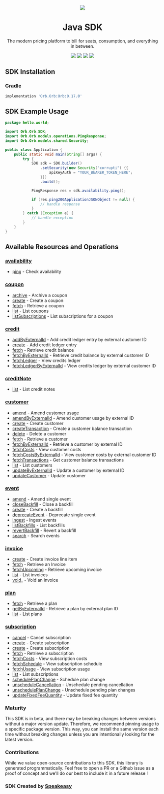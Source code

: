 <div align="center">
    <picture>
        <source srcset="https://user-images.githubusercontent.com/6267663/229776363-b219eaec-e1aa-4192-9123-d8a8e0ab997d.svg" media="(prefers-color-scheme: dark)">
        <img src="https://user-images.githubusercontent.com/6267663/229776275-b670d564-fc2e-4843-b061-adf230737e3f.svg">
    </picture>
    <h1>Java SDK</h1>
   <p>The modern pricing platform to bill for seats, consumption, and everything in between.</p>
   <a href="https://docs.withorb.com/docs/orb-docs/overview"><img src="https://img.shields.io/static/v1?label=Docs&message=API Ref&color=5444e4&style=for-the-badge" /></a>
   <a href="https://github.com/speakeasy-sdks/orb-java/actions"><img src="https://img.shields.io/github/actions/workflow/status/speakeasy-sdks/orb-java/speakeasy_sdk_generation.yml?style=for-the-badge" /></a>
  <a href="https://opensource.org/licenses/MIT"><img src="https://img.shields.io/badge/License-MIT-blue.svg?style=for-the-badge" /></a>
  <a href="https://github.com/speakeasy-sdks/orb-java/releases"><img src="https://img.shields.io/github/v/release/speakeasy-sdks/orb-java?sort=semver&style=for-the-badge" /></a>
</div>

<!-- Start SDK Installation -->
## SDK Installation

### Gradle

```groovy
implementation 'Orb.Orb:Orb:0.17.0'
```
<!-- End SDK Installation -->

## SDK Example Usage
<!-- Start SDK Example Usage -->
```java
package hello.world;

import Orb.Orb.SDK;
import Orb.Orb.models.operations.PingResponse;
import Orb.Orb.models.shared.Security;

public class Application {
    public static void main(String[] args) {
        try {
            SDK sdk = SDK.builder()
                .setSecurity(new Security("corrupti") {{
                    apiKeyAuth = "YOUR_BEARER_TOKEN_HERE";
                }})
                .build();

            PingResponse res = sdk.availability.ping();

            if (res.ping200ApplicationJSONObject != null) {
                // handle response
            }
        } catch (Exception e) {
            // handle exception
        }
    }
}
```
<!-- End SDK Example Usage -->

<!-- Start SDK Available Operations -->
## Available Resources and Operations


### [availability](docs/availability/README.md)

* [ping](docs/availability/README.md#ping) - Check availability

### [coupon](docs/coupon/README.md)

* [archive](docs/coupon/README.md#archive) - Archive a coupon
* [create](docs/coupon/README.md#create) - Create a coupon
* [fetch](docs/coupon/README.md#fetch) - Retrieve a coupon
* [list](docs/coupon/README.md#list) - List coupons
* [listSubscriptions](docs/coupon/README.md#listsubscriptions) - List subscriptions for a coupon

### [credit](docs/credit/README.md)

* [addByExternalId](docs/credit/README.md#addbyexternalid) - Add credit ledger entry by external customer ID
* [create](docs/credit/README.md#create) - Add credit ledger entry
* [fetch](docs/credit/README.md#fetch) - Retrieve credit balance
* [fetchByExternalId](docs/credit/README.md#fetchbyexternalid) - Retrieve credit balance by external customer ID
* [fetchLedger](docs/credit/README.md#fetchledger) - View credits ledger
* [fetchLedgerByExternalId](docs/credit/README.md#fetchledgerbyexternalid) - View credits ledger by external customer ID

### [creditNote](docs/creditnote/README.md)

* [list](docs/creditnote/README.md#list) - List credit notes

### [customer](docs/customer/README.md)

* [amend](docs/customer/README.md#amend) - Amend customer usage
* [amendByExternalId](docs/customer/README.md#amendbyexternalid) - Amend customer usage by external ID
* [create](docs/customer/README.md#create) - Create customer
* [createTransaction](docs/customer/README.md#createtransaction) - Create a customer balance transaction
* [delete](docs/customer/README.md#delete) - Delete a customer
* [fetch](docs/customer/README.md#fetch) - Retrieve a customer
* [fetchByExternalId](docs/customer/README.md#fetchbyexternalid) - Retrieve a customer by external ID
* [fetchCosts](docs/customer/README.md#fetchcosts) - View customer costs
* [fetchCostsByExternalId](docs/customer/README.md#fetchcostsbyexternalid) - View customer costs by external customer ID
* [fetchTransactions](docs/customer/README.md#fetchtransactions) - Get customer balance transactions
* [list](docs/customer/README.md#list) - List customers
* [updateByExternalId](docs/customer/README.md#updatebyexternalid) - Update a customer by external ID
* [updateCustomer](docs/customer/README.md#updatecustomer) - Update customer

### [event](docs/event/README.md)

* [amend](docs/event/README.md#amend) - Amend single event
* [closeBackfill](docs/event/README.md#closebackfill) - Close a backfill
* [create](docs/event/README.md#create) - Create a backfill
* [deprecateEvent](docs/event/README.md#deprecateevent) - Deprecate single event
* [ingest](docs/event/README.md#ingest) - Ingest events
* [listBackfills](docs/event/README.md#listbackfills) - List backfills
* [revertBackfill](docs/event/README.md#revertbackfill) - Revert a backfill
* [search](docs/event/README.md#search) - Search events

### [invoice](docs/invoice/README.md)

* [create](docs/invoice/README.md#create) - Create invoice line item
* [fetch](docs/invoice/README.md#fetch) - Retrieve an Invoice
* [fetchUpcoming](docs/invoice/README.md#fetchupcoming) - Retrieve upcoming invoice
* [list](docs/invoice/README.md#list) - List invoices
* [void_](docs/invoice/README.md#void_) - Void an invoice

### [plan](docs/plan/README.md)

* [fetch](docs/plan/README.md#fetch) - Retrieve a plan
* [getByExternalId](docs/plan/README.md#getbyexternalid) - Retrieve a plan by external plan ID
* [list](docs/plan/README.md#list) - List plans

### [subscription](docs/subscription/README.md)

* [cancel](docs/subscription/README.md#cancel) - Cancel subscription
* [create](docs/subscription/README.md#create) - Create subscription
* [create](docs/subscription/README.md#create) - Create subscription
* [fetch](docs/subscription/README.md#fetch) - Retrieve a subscription
* [fetchCosts](docs/subscription/README.md#fetchcosts) - View subscription costs
* [fetchSchedule](docs/subscription/README.md#fetchschedule) - View subscription schedule
* [fetchUsage](docs/subscription/README.md#fetchusage) - View subscription usage
* [list](docs/subscription/README.md#list) - List subscriptions
* [schedulePlanChange](docs/subscription/README.md#scheduleplanchange) - Schedule plan change
* [unscheduleCancellation](docs/subscription/README.md#unschedulecancellation) - Unschedule pending cancellation
* [unschedulePlanChange](docs/subscription/README.md#unscheduleplanchange) - Unschedule pending plan changes
* [updateFixedFeeQuantity](docs/subscription/README.md#updatefixedfeequantity) - Update fixed fee quantity
<!-- End SDK Available Operations -->

### Maturity

This SDK is in beta, and there may be breaking changes between versions without a major version update. Therefore, we recommend pinning usage 
to a specific package version. This way, you can install the same version each time without breaking changes unless you are intentionally 
looking for the latest version.

### Contributions

While we value open-source contributions to this SDK, this library is generated programmatically. 
Feel free to open a PR or a Github issue as a proof of concept and we'll do our best to include it in a future release !

### SDK Created by [Speakeasy](https://docs.speakeasyapi.dev/docs/using-speakeasy/client-sdks)
